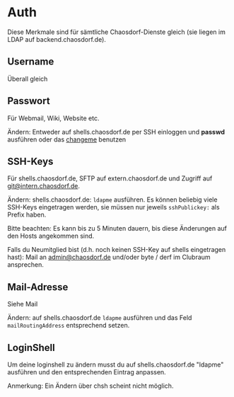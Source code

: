 # Auth

Diese Merkmale sind für sämtliche Chaosdorf-Dienste gleich (sie liegen im LDAP auf backend.chaosdorf.de).

## Username

Überall gleich

## Passwort

Für Webmail, Wiki, Website etc.

Ändern: Entweder auf shells.chaosdorf.de per SSH einloggen und **passwd** ausführen oder das [changeme](https://intern.chaosdorf.de/cgi-bin/changeme.cgi) benutzen

## SSH-Keys

Für shells.chaosdorf.de, SFTP auf extern.chaosdorf.de und Zugriff auf git@intern.chaosdorf.de.

Ändern: shells.chaosdorf.de: `ldapme` ausführen. Es können beliebig viele SSH-Keys eingetragen werden, sie müssen nur jeweils `sshPublickey:` als Prefix haben.

Bitte beachten: Es kann bis zu 5 Minuten dauern, bis diese Änderungen auf den Hosts angekommen sind.

Falls du Neumitglied bist (d.h. noch keinen SSH-Key auf shells eingetragen hast): Mail an [admin@chaosdorf.de](mailto:admin@chaosdorf.de) und/oder byte / derf im Clubraum ansprechen.

## Mail-Adresse

Siehe Mail

Ändern: auf shells.chaosdorf.de `ldapme` ausführen und das Feld `mailRoutingAddress` entsprechend setzen.

## LoginShell

Um deine loginshell zu ändern musst du auf shells.chaosdorf.de "ldapme" ausführen und den entsprechenden Eintrag anpassen.

Anmerkung: Ein Ändern über chsh scheint nicht möglich.